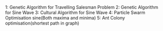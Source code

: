 1: Genetic Algorithm for Travelling Salesman Problem
2: Genetic Algorithm for Sine Wave
3: Cultural Algorithm for Sine Wave
4: Particle Swarm Optimisation sine(Both maxima and minima)
5: Ant Colony optimisation(shortest path in graph)
